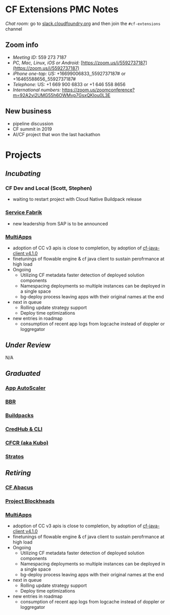 # CF Extensions PMC Notes

*Chat room:* go to [slack.cloudfoundry.org](https://slack.cloudfoundry.org) and then join the `#cf-extensions` channel

## Zoom info

- *Meeting ID:* 559 273 7187
- *PC, Mac, Linux, iOS or Android:* [https://zoom.us/j/5592737187](https://zoom.us/j/5592737187)
- *iPhone one-tap: US:* +16699006833,,5592737187#  or +16465588656,,5592737187# 
- *Telephone:* US: +1 669 900 6833  or +1 646 558 8656 
- *International numbers:* https://zoom.us/zoomconference?m=92A2yi2UMG55h6OWMvp7GsxQKIou0L3E

## New business

- pipeline discussion
- CF summit in 2019
- AI/CF project that won the last hackathon

# Projects

## _Incubating_

### CF Dev and Local (Scott, Stephen)

- waiting to restart project with Cloud Native Buildpack release

### [Service Fabrik](https://github.com/cloudfoundry-incubator/service-fabrik-broker)

- new leadership from SAP is to be announced

### [MultiApps](https://github.com/cloudfoundry-incubator/multiapps-cli-plugin)
- adoption of CC v3 apis is close to completion, by adoption of [cf-java-client v4.1.0](https://github.com/cloudfoundry/cf-java-client/releases/tag/v4.1.0.RELEASE) 
- finetunings of flowable engine & cf java client to sustain perofrmance at high load
- Ongoing
  * Utilizing CF metadata faster detection of deployed solution components
  * Namespacing deployments so multiple instances can be deployed in a single space
  * bg-deploy process leaving apps with their original names at the end
- next in queue
  * Rolling update strategy support
  * Deploy time optimizations 
- new entries in roadmap
  * consumption of recent app logs from logcache instead of doppler or loggregator

## _Under Review_

N/A

## _Graduated_

### [App AutoScaler](https://github.com/cloudfoundry/app-autoscaler)
### [BBR](https://github.com/cloudfoundry-incubator/bosh-backup-and-restore)
### [Buildpacks](https://buildpacks.io/)
### [CredHub & CLI](https://github.com/cloudfoundry-incubator/credhub)
### [CFCR (aka Kubo)](https://github.com/cloudfoundry-incubator/cfcr-home)
### [Stratos](https://github.com/cloudfoundry/stratos)

## _Retiring_

### [CF Abacus](https://github.com/cloudfoundry-incubator/cf-abacus)
### [Project Blockheads](https://github.com/cloudfoundry-incubator/blockhead)

### [MultiApps](https://github.com/cloudfoundry-incubator/multiapps-cli-plugin)
- adoption of CC v3 apis is close to completion, by adoption of [cf-java-client v4.1.0](https://github.com/cloudfoundry/cf-java-client/releases/tag/v4.1.0.RELEASE) 
- finetunings of flowable engine & cf java client to sustain perofrmance at high load
- Ongoing
  * Utilizing CF metadata faster detection of deployed solution components
  * Namespacing deployments so multiple instances can be deployed in a single space
  * bg-deploy process leaving apps with their original names at the end
- next in queue
  * Rolling update strategy support
  * Deploy time optimizations 
- new entries in roadmap
  * consumption of recent app logs from logcache instead of doppler or loggregator